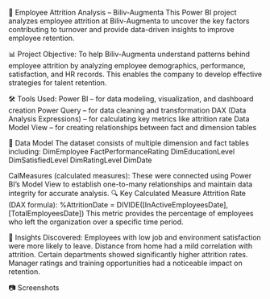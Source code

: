 🧠 Employee Attrition Analysis – Biliv-Augmenta
This Power BI project analyzes employee attrition at Biliv-Augmenta to uncover the key factors contributing to turnover and provide data-driven insights to improve employee retention.

📊 Project Objective:
To help Biliv-Augmenta understand patterns behind employee attrition by analyzing employee demographics, performance, satisfaction, and HR records. This enables the company to develop effective strategies for talent retention.

🛠️ Tools Used:
Power BI – for data modeling, visualization, and dashboard creation
Power Query – for data cleaning and transformation
DAX (Data Analysis Expressions) – for calculating key metrics like attrition rate
Data Model View – for creating relationships between fact and dimension tables

📁 Data Model
The dataset consists of multiple dimension and fact tables including:
DimEmployee
FactPerformanceRating
DimEducationLevel
DimSatisfiedLevel
DimRatingLevel
DimDate

CalMeasures (calculated measures):
These were connected using Power BI’s Model View to establish one-to-many relationships and maintain data integrity for accurate analysis.
🔍 Key Calculated Measure
Attrition Rate (DAX formula):
%AttritionDate = DIVIDE([InActiveEmployeesDate], [TotalEmployeesDate])
This metric provides the percentage of employees who left the organization over a specific time period.

📌 Insights Discovered:
Employees with low job and environment satisfaction were more likely to leave.
Distance from home had a mild correlation with attrition.
Certain departments showed significantly higher attrition rates.
Manager ratings and training opportunities had a noticeable impact on retention.

📷 Screenshots
